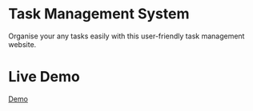 # Task Management System
Organise your any tasks easily with this user-friendly task management website.

# Live Demo
[Demo](https://sythedev.me/task-management-system/)
